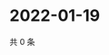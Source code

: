 # 2022-01-19

共 0 条

<!-- BEGIN WEIBO -->
<!-- 最后更新时间 Wed Jan 19 2022 15:10:48 GMT+0800 (China Standard Time) -->

<!-- END WEIBO -->
